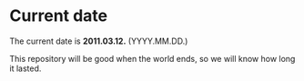 # Current date

The current date is **2011.03.12.** (YYYY.MM.DD.)

This repository will be good when the world ends, so we will know how long it lasted.